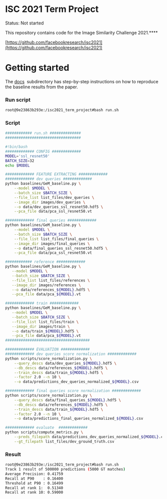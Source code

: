# ISC 2021 Term Project

Status: Not started

This repository contains code for the Image Similarity Challenge 2021.****

[https://github.com/facebookresearch/isc2021](https://github.com/facebookresearch/isc2021)

# **Getting started**

The [docs](https://github.com/facebookresearch/isc2021/blob/main/docs)  subdirectory has step-by-step instructions on how to reproduce the baseline results from the paper.

### Run script

```bash
root@9e23863b293e:/isc2021_term_project#bash run.sh
```

### Script

```bash
############ run.sh ##############
##################################

#!bin/bash
############# CONFIG #############
MODEL='ssl_resnet50'
BATCH_SIZE=32
echo $MODEL

############# FEATURE EXTRACTING #############
############# dev queries #############
python baselines/GeM_baseline.py \
    --model $MODEL \
    --batch_size $BATCH_SIZE \
    --file_list list_files/dev_queries \
    --image_dir images/dev_queries \
    --o data/dev_queries_ssl_resnet50.hdf5 \
    --pca_file data/pca_ssl_resnet50.vt

############# final queries #############
python baselines/GeM_baseline.py \
    --model $MODEL \
    --batch_size $BATCH_SIZE \
    --file_list list_files/final_queries \
    --image_dir images/final_queries \
    --o data/final_queries_ssl_resnet50.hdf5 \
    --pca_file data/pca_ssl_resnet50.vt

############ reference #############
python baselines/GeM_baseline.py \
   --model $MODEL \
   --batch_size $BATCH_SIZE \
   --file_list list_files/references \
   --image_dir images/references \
   --o data/references_${MODEL}.hdf5 \
   --pca_file data/pca_${MODEL}.vt

############# train #############
python baselines/GeM_baseline.py \
   --model $MODEL \
   --batch_size $BATCH_SIZE \
   --file_list list_files/train \
   --image_dir images/train \
   --o data/train_${MODEL}.hdf5 \
   --pca_file data/pca_${MODEL}.vt
######################################

############# EVALUATION #############
############# dev queries score normalization #############
python scripts/score_normalization.py \
    --query_descs data/dev_queries_${MODEL}.hdf5 \
    --db_descs data/references_${MODEL}.hdf5 \
    --train_descs data/train_${MODEL}.hdf5 \
    --factor 2.0 --n 10 \
    --o data/predictions_dev_queries_normalized_${MODEL}.csv

############# final queries score normalization #############
python scripts/score_normalization.py \
    --query_descs data/final_queries_${MODEL}.hdf5 \
    --db_descs data/references_${MODEL}.hdf5 \
    --train_descs data/train_${MODEL}.hdf5 \
    --factor 2.0 --n 10 \
    --o data/predictions_final_queries_normalized_${MODEL}.csv

############# evaluate  #############
python scripts/compute_metrics.py \
    --preds_filepath data/predictions_dev_queries_normalized_${MODEL}.csv \
    --gt_filepath list_files/dev_ground_truth.csv
```

### Result

```bash
root@9e23863b293e:/isc2021_term_project#bash run.sh
Track 1 result of 500000 predictions (5000 GT matches)
Average Precision: 0.41759
Recall at P90    : 0.16400
Threshold at P90 : 0.16499
Recall at rank 1:  0.51340
Recall at rank 10: 0.59000
```